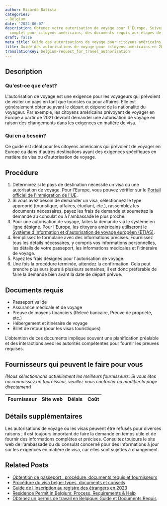 ```yaml
---
author: Ricardo Batista
categories:
- Belgium
date: '2024-06-07'
description: Obtenez votre autorisation de voyage pour l'Europe. Suivez notre guide
  complet pour citoyens américains, des documents requis aux étapes de la demande.
draft: false
meta_title: Guide des autorisations de voyage pour citoyens américains en 2021
title: Guide des autorisations de voyage pour citoyens américains en 2021
translationKey: belgium-request_for_travel_authorization
---
```


## Description
### Qu'est-ce que c'est?
L'autorisation de voyage est une exigence pour les voyageurs qui prévoient de visiter un pays en tant que touristes ou pour affaires. Elle est généralement obtenue avant le départ et dépend de la nationalité du voyageur. Par exemple, les citoyens américains prévoyant de voyager en Europe à partir de 2021 devront demander une autorisation de voyage en raison des changements dans les exigences en matière de visa.

### Qui en a besoin?
Ce guide est idéal pour les citoyens américains qui prévoient de voyager en Europe ou dans d'autres destinations ayant des exigences spécifiques en matière de visa ou d'autorisation de voyage.

## Procédure
1. Déterminez si le pays de destination nécessite un visa ou une autorisation de voyage. Pour l'Europe, vous pouvez vérifier sur le [Portail officiel de l'immigration de l'UE](https://ec.europa.eu/immigration/).
2. Si vous avez besoin de demander un visa, sélectionnez le type approprié (touristique, affaires, étudiant, etc.), rassemblez les documents nécessaires, payez les frais de demande et soumettez la demande au consulat ou à l'ambassade le plus proche.
3. Pour une autorisation de voyage, faites la demande via le système en ligne désigné. Pour l'Europe, les citoyens américains utiliseront le [Système d'information et d'autorisation de voyage européen (ETIAS)](https://www.etiasvisa.com/etias-requirements/americans).
4. Remplissez le formulaire avec des informations précises. Fournissez tous les détails nécessaires, y compris vos informations personnelles, les détails de votre passeport, les informations médicales et l'itinéraire de voyage.
5. Payez les frais désignés pour l'autorisation de voyage.
6. Une fois la procédure terminée, attendez la confirmation. Cela peut prendre plusieurs jours à plusieurs semaines, il est donc préférable de faire la demande bien avant la date de départ prévue.

## Documents requis
- Passeport valide
- Assurance médicale et de voyage
- Preuve de moyens financiers (Relevé bancaire, Preuve de propriété, etc.)
- Hébergement et itinéraire de voyage
- Billet de retour (pour les visas touristiques)

L'obtention de ces documents implique souvent une planification préalable et des interactions avec les autorités compétentes pour fournir les preuves requises.

## Fournisseurs qui peuvent le faire pour vous

_(Nous sélectionnons actuellement les meilleurs fournisseurs. Si vous êtes ou connaissez un fournisseur, veuillez nous contacter ou modifier la page directement)_

| Fournisseur     |     Site web    |     Délais       |       Coût       |
| --------------- | --------------- |  :-------------: | :-------------: |

## Détails supplémentaires
Les autorisations de voyage ou les visas peuvent être refusés pour diverses raisons ; il est toujours important de faire la demande en temps utile et de fournir des informations complètes et précises. Consultez toujours le site web de l'ambassade ou du consulat concerné pour des informations à jour sur les exigences en matière de visa, car elles sont sujettes à changement.


## Related Posts

- [Obtention de passeport : procédure, documents requis et fournisseurs](https://tramitit.com/fr/guides/belgium/demande_de_passeport/)
- [Procédure du visa belge: types, documents et conseils](https://tramitit.com/fr/guides/belgium/demande_de_visa/)
- [Guide de l'inscription au registre des étrangers en 2023](https://tramitit.com/fr/guides/belgium/inscription_dans_le_registre_des_etrangers/)
- [Residence Permit in Belgium: Process, Requirements & Help](https://tramitit.com/fr/guides/belgium/demande_de_titre_de_sejour/)
- [Obtenez un permis de travail en Belgique: Guide et Documents Requis](https://tramitit.com/fr/guides/belgium/demande_de_permis_de_travail/)